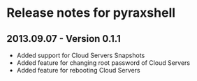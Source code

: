 Release notes for pyraxshell
=======

## 2013.09.07 - Version 0.1.1
  * Added support for Cloud Servers Snapshots
  * Added feature for changing root password of Cloud Servers
  * Added feature for rebooting Cloud Servers
